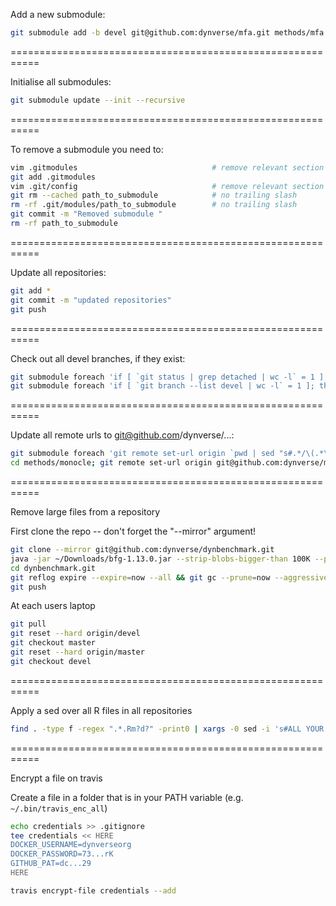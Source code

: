 
Add a new submodule:
```bash
git submodule add -b devel git@github.com:dynverse/mfa.git methods/mfa
```

===========================================================

Initialise all submodules:
```bash
git submodule update --init --recursive
```

===========================================================

To remove a submodule you need to:

```bash
vim .gitmodules                              # remove relevant section
git add .gitmodules
vim .git/config                              # remove relevant section
git rm --cached path_to_submodule            # no trailing slash
rm -rf .git/modules/path_to_submodule        # no trailing slash
git commit -m "Removed submodule "
rm -rf path_to_submodule
```

===========================================================

Update all repositories:

```bash
git add *
git commit -m "updated repositories"
git push
```

===========================================================

Check out all devel branches, if they exist:

```bash
git submodule foreach 'if [ `git status | grep detached | wc -l` = 1 ]; then git checkout master; else echo not detached; fi'
git submodule foreach 'if [ `git branch --list devel | wc -l` = 1 ]; then git checkout devel; else echo no devel branch; fi'
```

===========================================================

Update all remote urls to git@github.com/dynverse/...:

```bash
git submodule foreach 'git remote set-url origin `pwd | sed "s#.*/\(.*\)#git@github.com:dynverse/\1.git#"`'
cd methods/monocle; git remote set-url origin git@github.com:dynverse/monocle-release.git; cd ../..
```

===========================================================

Remove large files from a repository

First clone the repo -- don't forget the "--mirror" argument!
```bash
git clone --mirror git@github.com:dynverse/dynbenchmark.git
java -jar ~/Downloads/bfg-1.13.0.jar --strip-blobs-bigger-than 100K --protect-blobs-from master,devel --delete-files '*.{png,pdf,svg,rds,RData,csv,txt,tsv,ods,xls,xlsx}' dynbenchmark.git
cd dynbenchmark.git
git reflog expire --expire=now --all && git gc --prune=now --aggressive
git push
```

At each users laptop
```bash
git pull
git reset --hard origin/devel
git checkout master
git reset --hard origin/master
git checkout devel
```

===========================================================

Apply a sed over all R files in all repositories

```bash
find . -type f -regex ".*.Rm?d?" -print0 | xargs -0 sed -i 's#ALL YOUR BASE#ARE BELONG TO US#g'
```

===========================================================

Encrypt a file on travis

Create a file in a folder that is in your PATH variable (e.g. `~/.bin/travis_enc_all`)
```bash
echo credentials >> .gitignore
tee credentials << HERE
DOCKER_USERNAME=dynverseorg
DOCKER_PASSWORD=73...rK
GITHUB_PAT=dc...29
HERE

travis encrypt-file credentials --add
```
